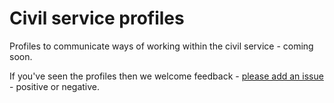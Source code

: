 # Civil service profiles

Profiles to communicate ways of working within the civil service - coming soon.

If you've seen the profiles then we welcome feedback - [please add an issue](https://github.com/alphagov/civil-service-profiles/issues) - positive or negative.
